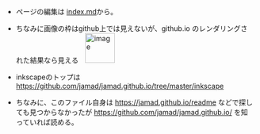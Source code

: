 
* ページの編集は [index.md](https://github.com/jamad/jamad.github.io/blob/master/index.md)から。
* ちなみに画像の枠はgithub上では見えないが、github.io のレンダリングされた結果なら見える　<img height="60" alt="image" src="https://github.com/user-attachments/assets/71070132-2bab-4f81-89f0-729c71d0e33c" />


* inkscapeのトップは　https://github.com/jamad/jamad.github.io/tree/master/inkscape

* ちなみに、このファイル自身は https://jamad.github.io/readme などで探しても見つからなかったが
https://github.com/jamad/jamad.github.io/ を知っていれば読める。

